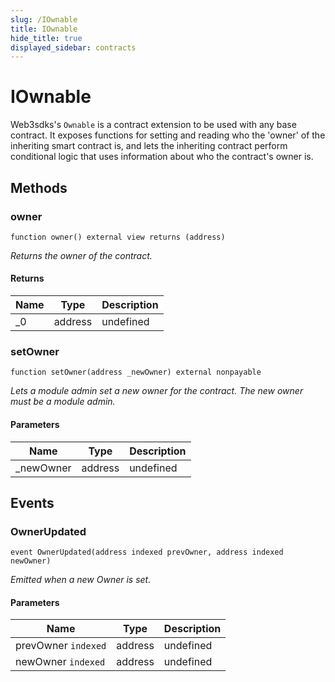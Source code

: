 ```yaml
---
slug: /IOwnable
title: IOwnable
hide_title: true
displayed_sidebar: contracts
---
```


# IOwnable

Web3sdks&#39;s `Ownable` is a contract extension to be used with any base contract. It exposes functions for setting and reading who the &#39;owner&#39; of the inheriting smart contract is, and lets the inheriting contract perform conditional logic that uses information about who the contract&#39;s owner is.

## Methods

### owner

```solidity
function owner() external view returns (address)
```

_Returns the owner of the contract._

#### Returns

| Name | Type    | Description |
| ---- | ------- | ----------- |
| \_0  | address | undefined   |

### setOwner

```solidity
function setOwner(address _newOwner) external nonpayable
```

_Lets a module admin set a new owner for the contract. The new owner must be a module admin._

#### Parameters

| Name       | Type    | Description |
| ---------- | ------- | ----------- |
| \_newOwner | address | undefined   |

## Events

### OwnerUpdated

```solidity
event OwnerUpdated(address indexed prevOwner, address indexed newOwner)
```

_Emitted when a new Owner is set._

#### Parameters

| Name                | Type    | Description |
| ------------------- | ------- | ----------- |
| prevOwner `indexed` | address | undefined   |
| newOwner `indexed`  | address | undefined   |
